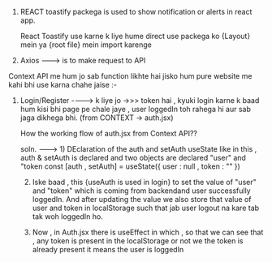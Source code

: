 1) REACT toastify packega is used to  show notification or alerts in react app.

    React Toastify use karne k liye hume direct use packega ko {Layout} mein ya {root file} mein import karenge  

2) Axios ---> is to make request to API 


<!-- ## Context API -->

Context API me hum jo sab function likhte hai jisko hum pure website me kahi bhi use karna chahe jaise :- 

1) Login/Register ----> k liye jo ->>> token hai , kyuki login karne k baad hum kisi bhi page pe chale jaye , user loggedIn toh rahega hi aur sab jaga dikhega bhi. (from CONTEXT -> auth.jsx)

    How the working flow of auth.jsx from Context API??
     
    soln. ---> 1) DEclaration of the auth and setAuth useState like 
        in this , auth & setAuth is declared and two objects are declared "user" and "token
        const [auth , setAuth] = useState({
        user : null , 
        token : ""
    })

    2) Iske baad , this {useAuth is used in login} to set the value of "user" and "token" which is coming from backendand user successfully loggedIn. And after updating the value we also store that value of user and token in localStorage such that jab user logout na kare tab tak woh loggedIn ho.

    3) Now , in Auth.jsx there is useEffect in which , so that we can see that , any token is present in the localStorage or not we the token is already present it means the user is loggedIn 
